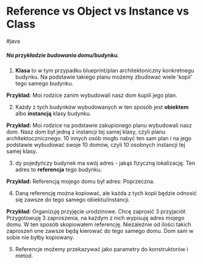 # Reference vs Object vs Instance vs Class
#java 

##### Na przykładzie budowania domu/budynku.

1. **Klasa** to w tym przypadku blueprint/plan architektoniczny konkretnegu budynku. Na podstawie takiego planu możemy zbudować wiele 'kopii' tego samego budynku.

**Przykład:**
Moi rodzice zanim wybudowali nasz dom kupili jego plan.

2. Każdy z tych budynków wybudowanych w ten sposób jest **obiektem** albo **instancją** klasy budynku.

**Przykład:**
Moi rodzice na podstawie zakupionego planu wybudowali nasz dom. Nasz dom był jedną z instancji tej samej klasy, czyli planu architektocznicznego. 10 innych osób mogło nabyć ten sam plan i na jego podstawie wybudować swoje 10 domów, czyli 10 osobnych instancji tej samej klasy.

3. dy pojedyńczy budynek ma swój adres - jakąś fizyczną lokalizację. Ten adres to **referencja** tego budynku.

**Przykład:**
Referencją mojego domu był adres: Poprzeczna.

4. Daną referencję można kopiować, ale każda z tych kopii będzie odnosić się zawsze do tego samego obiektu/instancji.

**Przykład**:
Organizuję przyjęcie urodzinowe. Chcę zaprosić 3 przyjaciół. Przygotowuję 3 zaproszenia, na każdym z nich wypisuję adres mojego domu. W ten sposób skopiowałem referencję. Niezależnie od ilości takich zaproszeń one zawsze będą kierować do tego samego domu. Dom sam w sobie nie byłby kopiowany.

5. Referencje możemy przekazywać jako parametry do konstruktorów i metod.